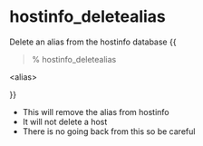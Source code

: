 # hostinfo\_deletealias #

Delete an alias from the hostinfo database
{{
> % hostinfo\_deletealias 

&lt;alias&gt;


}}

  * This will remove the alias from hostinfo
  * It will not delete a host
  * There is no going back from this so be careful